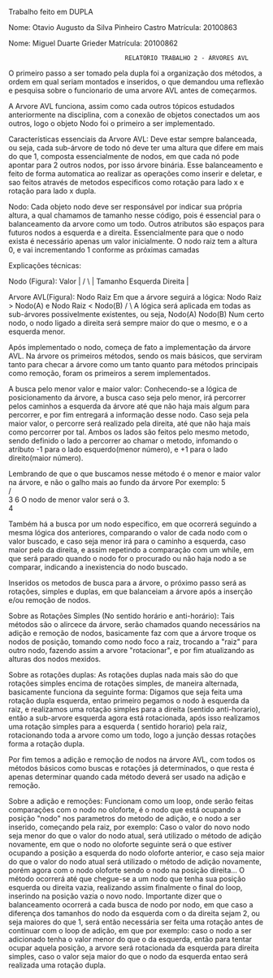 Trabalho feito em DUPLA

Nome: Otavio Augusto da Silva Pinheiro Castro
Matrícula: 20100863

Nome: Miguel Duarte Grieder
Matrícula: 20100862



                                    RELATÓRIO TRABALHO 2 - ÁRVORES AVL

O primeiro passo a ser tomado pela dupla foi a organização dos métodos, a ordem em qual seriam montados e inseridos, o que demandou uma reflexão e pesquisa sobre o funcionario de uma arvore AVL antes de começarmos.

A Arvore AVL funciona, assim como cada outros tópicos estudados anteriormente na disciplina, com a conexão de objetos conectados um aos outros, logo o objeto Nodo foi o primeiro a ser implementado.

Características essenciais da Arvore AVL: Deve estar sempre balanceada, ou seja, cada sub-árvore de todo nó deve ter uma altura que difere em mais do que 1, composta essencialmente de nodos, em que cada nó pode apontar para 2 outros nodos, por isso árvore binária. Esse balanceamento e feito de forma automatica ao realizar as operações como inserir e deletar, e sao feitos através de metodos especificos como rotação para lado x e rotação para lado x dupla.

Nodo: Cada objeto nodo deve ser responsável por indicar sua própria altura, a qual chamamos de tamanho nesse código, pois é essencial para o balanceamento da arvore como um todo. Outros atributos são espaços para futuros nodos a esquerda e a direita. Essencialmente para que o nodo exista é necessário apenas um valor inicialmente. O nodo raiz tem a altura 0, e vai incrementando 1 conforme as próximas camadas

Explicações técnicas:

Nodo (Figura):
       Valor         |
      /    \         | Tamanho
Esquerda   Direita   |  

Arvore AVL(Figura):
      Nodo Raiz       Em que a árvore seguirá a lógica:  Nodo Raiz > Nodo(A) e Nodo Raiz < Nodo(B)
       /    \         A lógica será aplicada em todas as sub-árvores possivelmente existentes, ou seja,
   Nodo(A)  Nodo(B)   Num certo nodo, o nodo ligado a direita será sempre maior do que o mesmo, e o a esquerda menor.

Após implementado o nodo, começa de fato a implementação da árvore AVL.
Na árvore os primeiros métodos, sendo os mais básicos, que serviram tanto para checar a árvore como um tanto quanto para métodos principais como remoção, foram os primeiros a serem implementados.

A busca pelo menor valor e maior valor: Conhecendo-se a lógica de posicionamento da árvore, a busca caso seja pelo menor, irá percorrer pelos caminhos a esquerda da árvore até que não haja mais algum para percorrer, e por fim entregará a informação desse nodo. Caso seja pela maior valor, o percorre será realizado pela direita, até que não haja mais como percorrer por tal. Ambos os lados são feitos pelo mesmo metodo, sendo definido o lado a percorrer ao chamar o metodo, infomando o atributo -1 para o lado esquerdo(menor número), e +1 para o lado direito(maior número).

Lembrando de que o que buscamos nesse método é o menor e maior valor na árvore, e não o galho mais ao fundo da árvore
Por exemplo:
        5     
       / \
      3   6    O nodo de menor valor será o 3.
       \
        4

Também há a busca por um nodo específico, em que ocorrerá seguindo a mesma lógica dos anteriores, comparando o valor de cada nodo com o valor buscado, e caso seja menor irá para o caminho a esquerda, caso maior pelo da direita, e assim repetindo a comparação com um while, em que será parado quando o nodo for o procurado ou não haja nodo a se comparar, indicando a inexistencia do nodo buscado.

Inseridos os metodos de busca para a árvore, o próximo passo será as rotações, simples e duplas, em que balanceiam a árvore após a inserção e/ou remoção de nodos.

Sobre as Rotações Simples (No sentido horário e anti-horário): Tais métodos são o alircece da árvore, serão chamados quando necessários na adição e remoção de nodos, basicamente faz com que a árvore troque os nodos de posição, tomando como nodo foco a raiz, trocando a "raiz" para outro nodo, fazendo assim a arvore "rotacionar", e por fim atualizando as alturas dos nodos mexidos.

Sobre as rotações duplas: As rotações duplas nada mais são do que rotações simples encima de rotações simples, de maneira alternada, basicamente funciona da seguinte forma: Digamos que seja feita uma rotação dupla esquerda, entao primeiro pegamos o nodo à esquerda da raiz, e realizamos uma rotação simples para a direita (sentido anti-horario), então a sub-arvore esquerda agora está rotacionada, após isso realizamos uma rotação simples para a esquerda ( sentido horario) pela raiz, rotacionando toda a arvore como um todo, logo a junção dessas rotações forma a rotação dupla.

Por fim temos a adição e remoção de nodos na árvore AVL, com todos os métodos básicos como buscas e rotações já determinados, o que resta é apenas determinar quando cada método deverá ser usado na adição e remoção.

Sobre a adição e remoções: Funcionam como um loop, onde serão feitas comparações com o nodo no oloforte, é o nodo que está ocupando a posição "nodo" nos parametros do metodo de adição, e o nodo a ser inserido, começando pela raiz, por exemplo:
Caso o valor do novo nodo seja menor do que o valor do nodo atual, será utilizado o método de adição novamente, em que o nodo no oloforte seguinte será o que estiver ocupando a posição a esquerda do nodo oloforte anterior, e caso seja maior do que o valor do nodo atual será utilizado o método de adição novamente, porém agora com o nodo oloforte sendo o nodo na posição direita... O método ocorrerá até que chegue-se a um nodo que tenha sua posição esquerda ou direita vazia, realizando assim finalmente o final do loop, inserindo na posição vazia o novo nodo.
Importante dizer que o balanceamento ocorrerá a cada busca de nodo por nodo, em que caso a diferença dos tamanhos do nodo da esquerda com o da direita sejam 2, ou seja maiores do que 1, será então necessária ser feita uma rotação antes de continuar com o loop de adição, em que por exemplo: caso o nodo a ser adicionado tenha o valor menor do que o da esquerda, então para tentar ocupar aquela posição, a arvore será rotacionada da esquerda para direita simples, caso o valor seja maior do que o nodo da esquerda entao será realizada uma rotação dupla.
